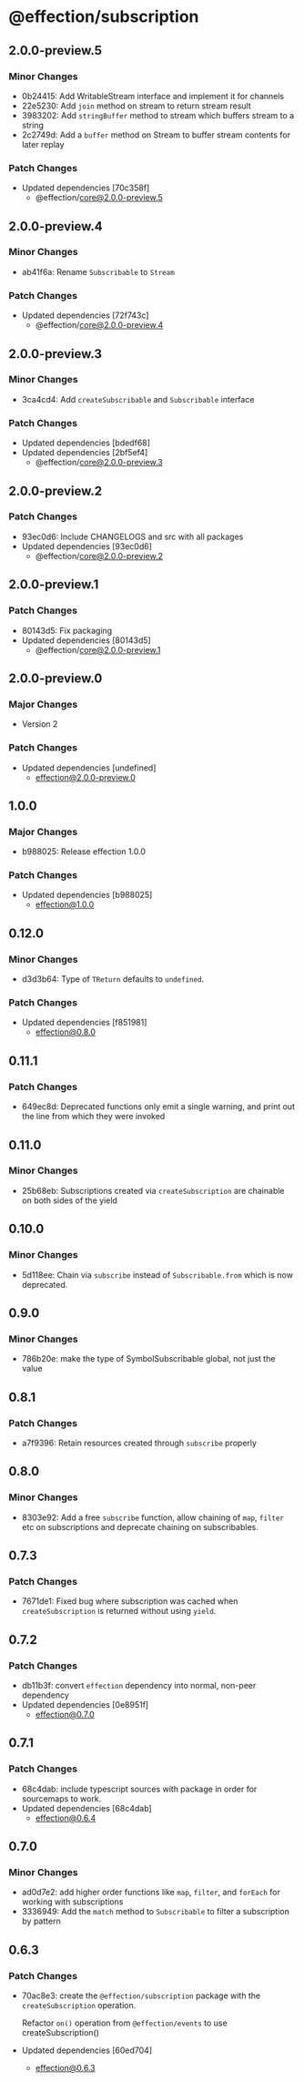 # @effection/subscription

## 2.0.0-preview.5

### Minor Changes

- 0b24415: Add WritableStream interface and implement it for channels
- 22e5230: Add `join` method on stream to return stream result
- 3983202: Add `stringBuffer` method to stream which buffers stream to a string
- 2c2749d: Add a `buffer` method on Stream to buffer stream contents for later replay

### Patch Changes

- Updated dependencies [70c358f]
  - @effection/core@2.0.0-preview.5

## 2.0.0-preview.4

### Minor Changes

- ab41f6a: Rename `Subscribable` to `Stream`

### Patch Changes

- Updated dependencies [72f743c]
  - @effection/core@2.0.0-preview.4

## 2.0.0-preview.3

### Minor Changes

- 3ca4cd4: Add `createSubscribable` and `Subscribable` interface

### Patch Changes

- Updated dependencies [bdedf68]
- Updated dependencies [2bf5ef4]
  - @effection/core@2.0.0-preview.3

## 2.0.0-preview.2

### Patch Changes

- 93ec0d6: Include CHANGELOGS and src with all packages
- Updated dependencies [93ec0d6]
  - @effection/core@2.0.0-preview.2

## 2.0.0-preview.1

### Patch Changes

- 80143d5: Fix packaging
- Updated dependencies [80143d5]
  - @effection/core@2.0.0-preview.1

## 2.0.0-preview.0

### Major Changes

- Version 2

### Patch Changes

- Updated dependencies [undefined]
  - effection@2.0.0-preview.0

## 1.0.0

### Major Changes

- b988025: Release effection 1.0.0

### Patch Changes

- Updated dependencies [b988025]
  - effection@1.0.0

## 0.12.0

### Minor Changes

- d3d3b64: Type of `TReturn` defaults to `undefined`.

### Patch Changes

- Updated dependencies [f851981]
  - effection@0.8.0

## 0.11.1

### Patch Changes

- 649ec8d: Deprecated functions only emit a single warning, and print out the
  line from which they were invoked

## 0.11.0

### Minor Changes

- 25b68eb: Subscriptions created via `createSubscription` are chainable on both sides of the yield

## 0.10.0

### Minor Changes

- 5d118ee: Chain via `subscribe` instead of `Subscribable.from` which is now deprecated.

## 0.9.0

### Minor Changes

- 786b20e: make the type of SymbolSubscribable global, not just the value

## 0.8.1

### Patch Changes

- a7f9396: Retain resources created through `subscribe` properly

## 0.8.0

### Minor Changes

- 8303e92: Add a free `subscribe` function, allow chaining of `map`, `filter` etc on subscriptions and deprecate chaining on subscribables.

## 0.7.3

### Patch Changes

- 7671de1: Fixed bug where subscription was cached when `createSubscription` is returned without using `yield`.

## 0.7.2

### Patch Changes

- db11b3f: convert `effection` dependency into normal, non-peer dependency
- Updated dependencies [0e8951f]
  - effection@0.7.0

## 0.7.1

### Patch Changes

- 68c4dab: include typescript sources with package in order for sourcemaps to work.
- Updated dependencies [68c4dab]
  - effection@0.6.4

## 0.7.0

### Minor Changes

- ad0d7e2: add higher order functions like `map`, `filter`, and `forEach` for working with subscriptions
- 3336949: Add the `match` method to `Subscribable` to filter a subscription by pattern

## 0.6.3

### Patch Changes

- 70ac8e3: create the `@effection/subscription` package with the
  `createSubscription` operation.

  Refactor `on()` operation from `@effection/events` to use
  createSubscription()

- Updated dependencies [60ed704]
  - effection@0.6.3
